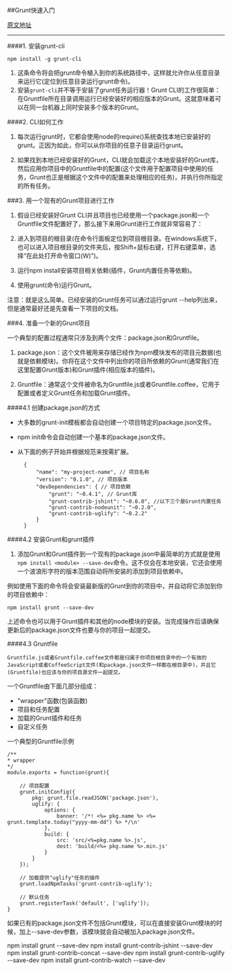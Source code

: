 ##Grunt快速入门

[原文地址](http://www.gruntjs.org/docs/getting-started.html)

__________

####1. 安装grunt-cli
		
	npm install -g grunt-cli
	
1. 这条命令将会把grunt命令植入到你的系统路径中，这样就允许你从任意目录来运行它(定位到任意目录运行grunt命令)。
2. 安装`grunt-cli`并不等于安装了grunt任务运行器！Grunt CLI的工作很简单：在Gruntfile所在目录调用运行已经安装好的相应版本的Grunt。这就意味着可以在同一台机器上同时安装多个版本的Grunt。
	
####2. CLI如何工作

1. 每次运行grunt时，它都会使用node的require()系统查找本地已安装好的grunt。正因为如此，你可以从你项目的任意子目录运行grunt。

2. 如果找到本地已经安装好的Grunt，CLI就会加载这个本地安装好的Grunt库，然后应用你项目中的Gruntfile中的配置(这个文件用于配置项目中使用的任务，Grunt也正是根据这个文件中的配置来处理相应的任务)，并执行你所指定的所有任务。

###3. 用一个现有的Grunt项目进行工作

1. 假设已经安装好Grunt CLI并且项目也已经使用一个package.json和一个Gruntfile文件配置好了，那么接下来用Grunt进行工作就非常容易了：

2. 进入到项目的根目录(在命令行面板定位到项目根目录。在windows系统下，也可以进入项目根目录的文件夹后，按Shift+鼠标右键，打开右键菜单，选择“在此处打开命令窗口(W)”)。

3. 运行npm install安装项目相关依赖(插件，Grunt内置任务等依赖)。

4. 使用grunt(命令)运行Grunt。

注意：就是这么简单。已经安装的Grunt任务可以通过运行grunt --help列出来，但是通常最好还是先查看一下项目的文档。

###4. 准备一个新的Grunt项目

一个典型的配置过程通常只涉及到两个文件：package.json和Gruntfile。

1. package.json：这个文件被用来存储已经作为npm模块发布的项目元数据(也就是依赖模块)。你将在这个文件中列出你的项目所依赖的Grunt(通常我们在这里配置Grunt版本)和Grunt插件(相应版本的插件)。

2. Gruntfile：通常这个文件被命名为Gruntfile.js或者Gruntfile.coffee，它用于配置或者定义Grunt任务和加载Grunt插件。

####4.1 创建package.json的方式

- 大多数的grunt-init模板都会自动创建一个项目特定的package.json文件。

- npm init命令会自动创建一个基本的package.json文件。

- 从下面的例子开始并根据规范来按需扩展。
	
		{
		    "name": "my-project-name", // 项目名称
		    "version": "0.1.0", // 项目版本
		    "devDependencies": { // 项目依赖
		        "grunt": "~0.4.1", // Grunt库
		        "grunt-contrib-jshint": "~0.6.0", //以下三个是Grunt内置任务
		        "grunt-contrib-nodeunit": "~0.2.0",
		        "grunt-contrib-uglify": "~0.2.2"
		    }
		}
		
####4.2 安装Grunt和grunt插件

1. 添加Grunt和Grunt插件到一个现有的package.json中最简单的方式就是使用`npm install <module> --save-dev`命令。这不仅会在本地安装<module>，它还会使用一个波浪形字符的版本范围自动将所安装的<module>添加到项目依赖中。

例如使用下面的命令将会安装最新版的Grunt到你的项目中，并自动将它添加到你的项目依赖中：

`npm install grunt --save-dev`

上述命令也可以用于Grunt插件和其他的node模块的安装。当完成操作后请确保更新后的package.json文件也要与你的项目一起提交。

####4.3 Gruntfile

	Gruntfile.js或者Gruntfile.coffee文件都是归属于你项目根目录中的一个有效的JavaScript或者CoffeeScript文件(和package.json文件一样都在根目录中)，并且它(Gruntfile)也应该与你的项目源文件一起提交。

一个Gruntfile由下面几部分组成：

- "wrapper"函数(包装函数)
- 项目和任务配置
- 加载的Grunt插件和任务
- 自定义任务
		
一个典型的Gruntfile示例

	/**
	* wrapper
	*/
	module.exports = function(grunt){
	
	    // 项目配置
	    grunt.initConfig({
	        pkg: grunt.file.readJSON('package.json'),
	        uglify: {
	            options: {
	                banner: '/*! <%= pkg.name %> <%= grunt.template.today("yyyy-mm-dd") %> */\n'
	            },
	            build: {
	                src: 'src/<%=pkg.name %>.js',
	                dest: 'build/<%= pkg.name %>.min.js'
	            }               
	        }
	    });
	
	    // 加载提供"uglify"任务的插件
	    grunt.loadNpmTasks('grunt-contrib-uglify');
	
	    // 默认任务
	    grunt.registerTask('default', ['uglify']);
	}


如果已有的package.json文件不包括Grunt模块，可以在直接安装Grunt模块的时候，加上--save-dev参数，该模块就会自动被加入package.json文件。

npm install grunt --save-dev
npm install grunt-contrib-jshint --save-dev
npm install grunt-contrib-concat --save-dev
npm install grunt-contrib-uglify --save-dev
npm install grunt-contrib-watch --save-dev



